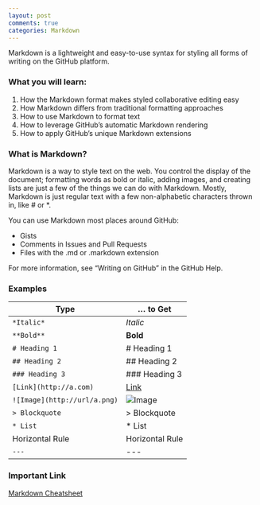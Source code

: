 ```yaml
---
layout: post
comments: true
categories: Markdown
---
```



Markdown is a lightweight and easy-to-use syntax for styling all forms of writing on the GitHub platform.

### What you will learn:
1. How the Markdown format makes styled collaborative editing easy
2. How Markdown differs from traditional formatting approaches
3. How to use Markdown to format text
4. How to leverage GitHub’s automatic Markdown rendering
5. How to apply GitHub’s unique Markdown extensions

### What is Markdown?

Markdown is a way to style text on the web. You control the display of the document; formatting words as bold or italic, adding images, and creating lists are just a few of the things we can do with Markdown. Mostly, Markdown is just regular text with a few non-alphabetic characters thrown in, like # or *.

You can use Markdown most places around GitHub:

* Gists
* Comments in Issues and Pull Requests
* Files with the .md or .markdown extension

For more information, see “Writing on GitHub” in the GitHub Help.

### Examples

|Type | … to Get |
| ------ | ------ |
| `*Italic*` | *Italic* |
| `**Bold**` | **Bold** |
| `# Heading 1` | # Heading 1 |
| `## Heading 2` | ## Heading 2 |
| `### Heading 3` | ### Heading 3 |
|`[Link](http://a.com)` | [Link](http://a.com) |
| `![Image](http://url/a.png)` | ![Image](http://url/a.png) |
| `> Blockquote` | > Blockquote |
| `* List` | * List |
|Horizontal Rule | Horizontal Rule |
| `---` | --- |


### Important Link
[Markdown Cheatsheet](https://github.com/adam-p/markdown-here/wiki/Markdown-Cheatsheet#emphasis)